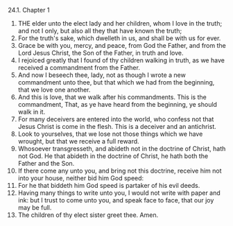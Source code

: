 24.1. Chapter 1
1. THE elder unto the elect lady and her children, whom I love in the truth; and not I only, but also all they that have known the truth;
2. For the truth's sake, which dwelleth in us, and shall be with us for ever.
3. Grace be with you, mercy, and peace, from God the Father, and from the Lord Jesus Christ, the Son of the Father, in truth and love.
4. I rejoiced greatly that I found of thy children walking in truth, as we have received a commandment from the Father.
5. And now I beseech thee, lady, not as though I wrote a new commandment unto thee, but that which we had from the beginning, that we love one another.
6. And this is love, that we walk after his commandments. This is the commandment, That, as ye have heard from the beginning, ye should walk in it.
7. For many deceivers are entered into the world, who confess not that Jesus Christ is come in the flesh. This is a deceiver and an antichrist.
8. Look to yourselves, that we lose not those things which we have wrought, but that we receive a full reward.
9. Whosoever transgresseth, and abideth not in the doctrine of Christ, hath not God. He that abideth in the doctrine of Christ, he hath both the Father and the Son.
10. If there come any unto you, and bring not this doctrine, receive him not into your house, neither bid him God speed:
11. For he that biddeth him God speed is partaker of his evil deeds.
12. Having many things to write unto you, I would not write with paper and ink: but I trust to come unto you, and speak face to face, that our joy may be full.
13. The children of thy elect sister greet thee. Amen.

